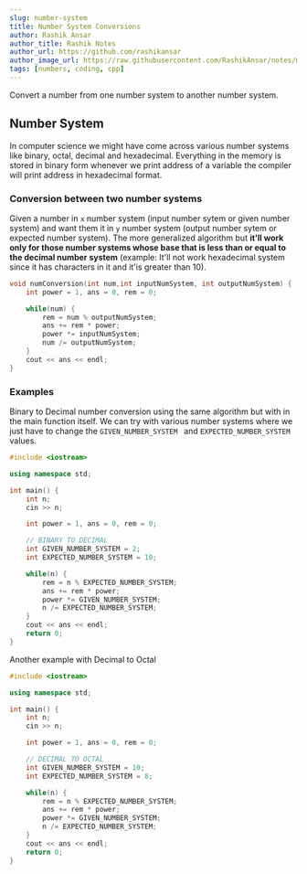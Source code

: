 ```yaml
---
slug: number-system
title: Number System Conversions
author: Rashik Ansar
author_title: Rashik Notes
author_url: https://github.com/rashikansar
author_image_url: https://raw.githubusercontent.com/RashikAnsar/notes/main/static/img/logo.svg
tags: [numbers, coding, cpp]
---
```


Convert a number from one number system to another number system. 

<!--truncate-->

## Number System
In computer science we might have come across various number systems like binary, octal, decimal and hexadecimal. Everything in the memory is stored in binary form whenever we print address of a variable the compiler will print address in hexadecimal format.

### Conversion between two number systems

Given a number in `x` number system (input number sytem or given number system) and want them it in `y` number system (output number sytem or expected number system). The more generalized algorithm but **it'll work only for those number systems whose base that is less than or equal to the decimal number system** (example: It'll not work hexadecimal system since it has characters in it and it'is greater than 10).

```cpp title="algo.cpp"
void numConversion(int num,int inputNumSystem, int outputNumSystem) {
    int power = 1, ans = 0, rem = 0;

    while(num) {
        rem = num % outputNumSystem;
        ans += rem * power;
        power *= inputNumSystem;
        num /= outputNumSystem;
    }
    cout << ans << endl;
}
```

### Examples
Binary to Decimal number conversion using the same algorithm but with in the main function itself. We can try with various number systems where we just have to change the `GIVEN_NUMBER_SYSTEM ` and `EXPECTED_NUMBER_SYSTEM` values. 

```cpp {12,13} title="binaryToDecimal.cpp" 
#include <iostream>

using namespace std;

int main() {
    int n;
    cin >> n;

    int power = 1, ans = 0, rem = 0;

    // BINARY TO DECIMAL
    int GIVEN_NUMBER_SYSTEM = 2;
    int EXPECTED_NUMBER_SYSTEM = 10;

    while(n) {
        rem = n % EXPECTED_NUMBER_SYSTEM;
        ans += rem * power;
        power *= GIVEN_NUMBER_SYSTEM;
        n /= EXPECTED_NUMBER_SYSTEM;
    }
    cout << ans << endl;
    return 0;
}
```

Another example with Decimal to Octal
```cpp {12,13} title="decimalToOctal.cpp" 
#include <iostream>

using namespace std;

int main() {
    int n;
    cin >> n;

    int power = 1, ans = 0, rem = 0;

    // DECIMAL TO OCTAL
    int GIVEN_NUMBER_SYSTEM = 10;
    int EXPECTED_NUMBER_SYSTEM = 8;

    while(n) {
        rem = n % EXPECTED_NUMBER_SYSTEM;
        ans += rem * power;
        power *= GIVEN_NUMBER_SYSTEM;
        n /= EXPECTED_NUMBER_SYSTEM;
    }
    cout << ans << endl;
    return 0;
}
```